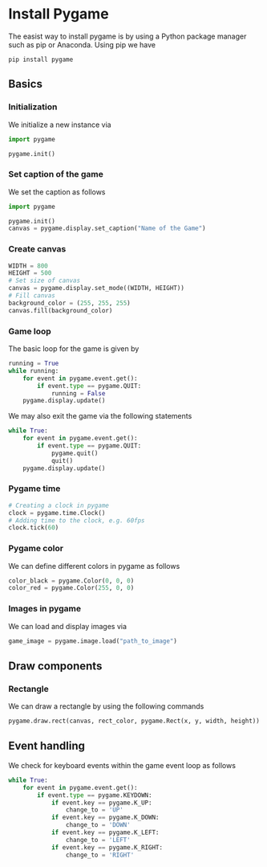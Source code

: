 # Install Pygame
The easist way to install pygame is by using a Python package manager such as pip or Anaconda. Using pip we have
```Shell
pip install pygame
```
## Basics
### Initialization
We initialize a new instance via
```Python
import pygame

pygame.init()
```
### Set caption of the game
We set the caption as follows
```Python
import pygame

pygame.init()
canvas = pygame.display.set_caption("Name of the Game")
```
### Create canvas
```Python
WIDTH = 800
HEIGHT = 500
# Set size of canvas
canvas = pygame.display.set_mode((WIDTH, HEIGHT))
# Fill canvas
background_color = (255, 255, 255)
canvas.fill(background_color)
```
### Game loop
The basic loop for the game is given by
```Python
running = True
while running:
    for event in pygame.event.get():
        if event.type == pygame.QUIT:
            running = False
    pygame.display.update()
```
We may also exit the game via the following statements
```Python
while True:
    for event in pygame.event.get():
        if event.type == pygame.QUIT:
            pygame.quit()
            quit()
    pygame.display.update()
```
### Pygame time
```Python
# Creating a clock in pygame
clock = pygame.time.Clock()
# Adding time to the clock, e.g. 60fps
clock.tick(60)
```

### Pygame color
We can define different colors in pygame as follows
```Python
color_black = pygame.Color(0, 0, 0)
color_red = pygame.Color(255, 0, 0)
```

### Images in pygame
We can load and display images via
```Python
game_image = pygame.image.load("path_to_image")
```

## Draw components
### Rectangle
We can draw a rectangle by using the following commands
```Python
pygame.draw.rect(canvas, rect_color, pygame.Rect(x, y, width, height))
```

## Event handling
We check for keyboard events within the game event loop as follows
```Python
while True:
    for event in pygame.event.get():
        if event.type == pygame.KEYDOWN:
            if event.key == pygame.K_UP:
                change_to = 'UP'
            if event.key == pygame.K_DOWN:
                change_to = 'DOWN'
            if event.key == pygame.K_LEFT:
                change_to = 'LEFT'
            if event.key == pygame.K_RIGHT:
                change_to = 'RIGHT'
```

```Python
```

```Python
```
